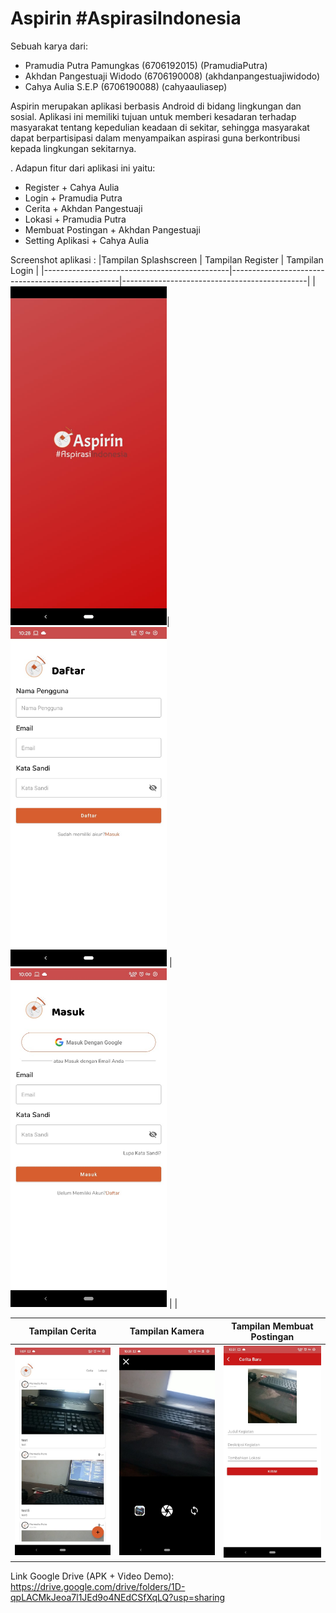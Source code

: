 # Aspirin #AspirasiIndonesia

Sebuah karya dari:
- Pramudia Putra Pamungkas (6706192015) (PramudiaPutra)
- Akhdan Pangestuaji Widodo (6706190008) (akhdanpangestuajiwidodo)
- Cahya Aulia S.E.P (6706190088) (cahyaauliasep)

Aspirin merupakan aplikasi berbasis Android di bidang lingkungan dan sosial.
Aplikasi ini memiliki tujuan untuk memberi kesadaran terhadap masyarakat tentang
kepedulian keadaan di sekitar, sehingga masyarakat dapat berpartisipasi dalam
menyampaikan aspirasi guna berkontribusi kepada lingkungan sekitarnya.

. Adapun fitur dari aplikasi ini yaitu:
- Register + Cahya Aulia
- Login + Pramudia Putra
- Cerita + Akhdan Pangestuaji
- Lokasi + Pramudia Putra
- Membuat Postingan + Akhdan Pangestuaji
- Setting Aplikasi + Cahya Aulia

Screenshot aplikasi :
|Tampilan Splashscreen                         | Tampilan Register                                | Tampilan Login                               |
|----------------------------------------------|--------------------------------------------------|----------------------------------------------|
|<img src="screenshot/splash.jpeg" width="250">|<img src="screenshot/register.jpeg" width="250">  | <img src="screenshot/login.jpeg" width="250"> |                                             |

|Tampilan Cerita                               | Tampilan Kamera                              | Tampilan Membuat Postingan                    |
|----------------------------------------------|----------------------------------------------|-----------------------------------------------|
|<img src="screenshot/cerita.jpeg" width="250">|<img src="screenshot/camera.jpeg" width="250">  |<img src="screenshot/posting.jpeg" width="250">|                                            |                                              |                                               |


Link Google Drive (APK + Video Demo): https://drive.google.com/drive/folders/1D-qpLACMkJeoa7l1JEd9o4NEdCSfXqLQ?usp=sharing
